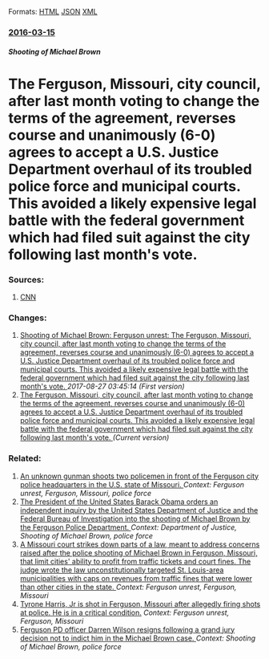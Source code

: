
Formats: [HTML](/news/2016/03/15/the-ferguson-missouri-city-council-after-last-month-voting-to-change-the-terms-of-the-agreement-reverses-course-and-unanimously-6-0-ag.html)  [JSON](/news/2016/03/15/the-ferguson-missouri-city-council-after-last-month-voting-to-change-the-terms-of-the-agreement-reverses-course-and-unanimously-6-0-ag.json)  [XML](/news/2016/03/15/the-ferguson-missouri-city-council-after-last-month-voting-to-change-the-terms-of-the-agreement-reverses-course-and-unanimously-6-0-ag.xml)  

### [2016-03-15](/news/2016/03/15/index.md)

##### Shooting of Michael Brown
# The Ferguson, Missouri, city council, after last month voting to change the terms of the agreement, reverses course and unanimously (6-0) agrees to accept a U.S. Justice Department overhaul of its troubled police force and municipal courts. This avoided a likely expensive legal battle with the federal government which had filed suit against the city following last month's vote. 




### Sources:

1. [CNN](http://www.cnn.com/2016/03/15/us/ferguson-justice-department-agreement-vote/index.html)

### Changes:

1. [Shooting of Michael Brown: Ferguson unrest: The Ferguson, Missouri, city council, after last month voting to change the terms of the agreement, reverses course and unanimously (6-0) agrees to accept a U.S. Justice Department overhaul of its troubled police force and municipal courts. This avoided a likely expensive legal battle with the federal government which had filed suit against the city following last month's vote. ](/news/2016/03/15/shooting-of-michael-brown-ferguson-unrest-the-ferguson-missouri-city-council-after-last-month-voting-to-change-the-terms-of-the-agreeme.md) _2017-08-27 03:45:14 (First version)_
1. [The Ferguson, Missouri, city council, after last month voting to change the terms of the agreement, reverses course and unanimously (6-0) agrees to accept a U.S. Justice Department overhaul of its troubled police force and municipal courts. This avoided a likely expensive legal battle with the federal government which had filed suit against the city following last month's vote. ](/news/2016/03/15/the-ferguson-missouri-city-council-after-last-month-voting-to-change-the-terms-of-the-agreement-reverses-course-and-unanimously-6-0-ag.md) _(Current version)_

### Related:

1. [An unknown gunman shoots two policemen in front of the Ferguson city police headquarters in the U.S. state of Missouri. ](/news/2015/03/12/an-unknown-gunman-shoots-two-policemen-in-front-of-the-ferguson-city-police-headquarters-in-the-u-s-state-of-missouri.md) _Context: Ferguson unrest, Ferguson, Missouri, police force_
2. [The President of the United States Barack Obama orders an independent inquiry by the United States Department of Justice and the Federal Bureau of Investigation into the shooting of Michael Brown by the Ferguson Police Department. ](/news/2014/08/14/the-president-of-the-united-states-barack-obama-orders-an-independent-inquiry-by-the-united-states-department-of-justice-and-the-federal-bur.md) _Context: Department of Justice, Shooting of Michael Brown, police force_
3. [ A Missouri court strikes down parts of a law, meant to address concerns raised after the police shooting of Michael Brown in Ferguson, Missouri, that limit cities' ability to profit from traffic tickets and court fines. The judge wrote the law unconstitutionally targeted St. Louis-area municipalities with caps on revenues from traffic fines that were lower than other cities in the state. ](/news/2016/03/28/a-missouri-court-strikes-down-parts-of-a-law-meant-to-address-concerns-raised-after-the-police-shooting-of-michael-brown-in-ferguson-miss.md) _Context: Ferguson unrest, Ferguson, Missouri_
4. [Tyrone Harris, Jr is shot in Ferguson, Missouri after allegedly firing shots at police. He is in a critical condition.](/news/2015/08/9/tyrone-harris-jr-is-shot-in-ferguson-missouri-after-allegedly-firing-shots-at-police-he-is-in-a-critical-condition.md) _Context: Ferguson unrest, Ferguson, Missouri_
5. [Ferguson PD officer Darren Wilson resigns following a grand jury decision not to indict him in the Michael Brown case. ](/news/2014/11/29/ferguson-pd-officer-darren-wilson-resigns-following-a-grand-jury-decision-not-to-indict-him-in-the-michael-brown-case.md) _Context: Shooting of Michael Brown, police force_
